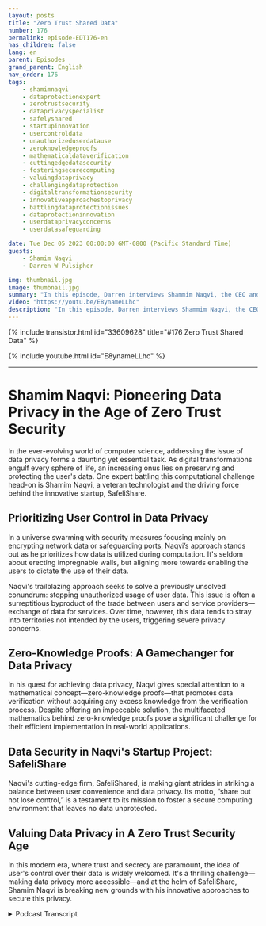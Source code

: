 ```yaml
---
layout: posts
title: "Zero Trust Shared Data"
number: 176
permalink: episode-EDT176-en
has_children: false
lang: en
parent: Episodes
grand_parent: English
nav_order: 176
tags:
    - shamimnaqvi
    - dataprotectionexpert
    - zerotrustsecurity
    - dataprivacyspecialist
    - safelyshared
    - startupinnovation
    - usercontroldata
    - unauthorizeduserdatause
    - zeroknowledgeproofs
    - mathematicaldataverification
    - cuttingedgedatasecurity
    - fosteringsecurecomputing
    - valuingdataprivacy
    - challengingdataprotection
    - digitaltransformationsecurity
    - innovativeapproachestoprivacy
    - battlingdataprotectionissues
    - dataprotectioninnovation
    - userdataprivacyconcerns
    - userdatasafeguarding

date: Tue Dec 05 2023 00:00:00 GMT-0800 (Pacific Standard Time)
guests:
    - Shamim Naqvi
    - Darren W Pulsipher

img: thumbnail.jpg
image: thumbnail.jpg
summary: "In this episode, Darren interviews Shammim Naqvi, the CEO and founder of SafelyShare, about managing and securing data in shared and collaborative environments using the zero-trust data model."
video: "https://youtu.be/E8ynameLLhc"
description: "In this episode, Darren interviews Shammim Naqvi, the CEO and founder of SafelyShare, about managing and securing data in shared and collaborative environments using the zero-trust data model."
---
```


<div>
{% include transistor.html id="33609628" title="#176 Zero Trust Shared Data" %}

{% include youtube.html id="E8ynameLLhc" %}
</div>

---

# Shamim Naqvi: Pioneering Data Privacy in the Age of Zero Trust Security

In the ever-evolving world of computer science, addressing the issue of data privacy forms a daunting yet essential task. As digital transformations engulf every sphere of life, an increasing onus lies on preserving and protecting the user's data. One expert battling this computational challenge head-on is Shamim Naqvi, a veteran technologist and the driving force behind the innovative startup, SafeliShare.

## Prioritizing User Control in Data Privacy

In a universe swarming with security measures focusing mainly on encrypting network data or safeguarding ports, Naqvi’s approach stands out as he prioritizes how data is utilized during computation. It's seldom about erecting impregnable walls, but aligning more towards enabling the users to dictate the use of their data.

Naqvi's trailblazing approach seeks to solve a previously unsolved conundrum: stopping unauthorized usage of user data. This issue is often a surreptitious byproduct of the trade between users and service providers—exchange of data for services. Over time, however, this data tends to stray into territories not intended by the users, triggering severe privacy concerns.

## Zero-Knowledge Proofs: A Gamechanger for Data Privacy

In his quest for achieving data privacy, Naqvi gives special attention to a mathematical concept—zero-knowledge proofs—that promotes data verification without acquiring any excess knowledge from the verification process. Despite offering an impeccable solution, the multifaceted mathematics behind zero-knowledge proofs pose a significant challenge for their efficient implementation in real-world applications.

## Data Security in Naqvi's Startup Project: SafeliShare

Naqvi's cutting-edge firm, SafeliShared, is making giant strides in striking a balance between user convenience and data privacy. Its motto, “share but not lose control,” is a testament to its mission to foster a secure computing environment that leaves no data unprotected.

## Valuing Data Privacy in A Zero Trust Security Age

In this modern era, where trust and secrecy are paramount, the idea of user's control over their data is widely welcomed. It's a thrilling challenge—making data privacy more accessible—and at the helm of SafeliShare, Shamim Naqvi is breaking new grounds with his innovative approaches to secure this privacy.



<details>
<summary> Podcast Transcript </summary>

<p></p>

</details>
